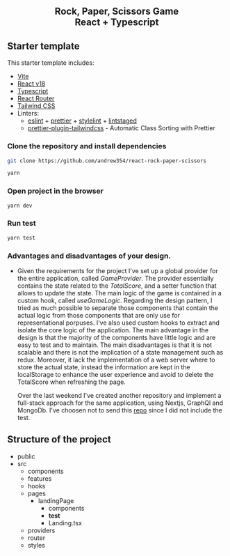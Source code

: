 <div align="center">
  <h2>Rock, Paper, Scissors Game <br/>React + Typescript</h2>
</div>

## Starter template

This starter template includes:

- [Vite](https://vitejs.dev/guide/)
- [React v18](https://beta.reactjs.org/)
- [Typescript](https://www.typescriptlang.org/docs/handbook/react.html)
- [React Router](https://reactrouter.com/en/main)
- [Tailwind CSS](https://tailwindcss.com/docs/configuration)
- Linters:
  - [eslint](https://eslint.org/) + [prettier](https://prettier.io/) + [stylelint](https://stylelint.io/) + [lintstaged](https://github.com/okonet/lint-staged)
  - [prettier-plugin-tailwindcss](https://tailwindcss.com/blog/automatic-class-sorting-with-prettier) - Automatic Class Sorting with Prettier

### Clone the repository and install dependencies

```sh
git clone https://github.com/andrew354/react-rock-paper-scissors
```

```sh
yarn
```

### Open project in the browser

```sh
yarn dev
```

### Run test

```sh
yarn test
```

### Advantages and disadvantages of your design.

- Given the requirements for the project I've set up a global provider for the entire application, called _GameProvider_. The provider essentially contains the state related to the _TotalScore_, and a setter function that allows to update the state.
  The main logic of the game is contained in a custom hook, called _useGameLogic_.
  Regarding the design pattern, I tried as much possible to separate those components that contain the actual logic from those components that are only use for representational porpuses. I've also used custom hooks to extract and isolate the core logic of the application.
  The main advantage in the design is that the majority of the components have little logic and are easy to test and to maintain.
  The main disadvantages is that it is not scalable and there is not the implication of a state management such as redux.
  Moreover, it lack the implementation of a web server where to store the actual state, instead the information are kept in the localStorage to enhance the user experience and avoid to delete the TotalScore when refreshing the page.

  Over the last weekend I've created another repository and implement a full-stack approach for the same application, using Nextjs, GraphQl and MongoDb. I've choosen not to send this [repo](https://github.com/andrew354/rock-paper-scissors) since I did not include the test.

## Structure of the project

- public
- src
  - components
  - features
  - hooks
  - pages
    - landingPage
      - components
      - **test**
      - Landing.tsx
  - providers
  - router
  - styles
